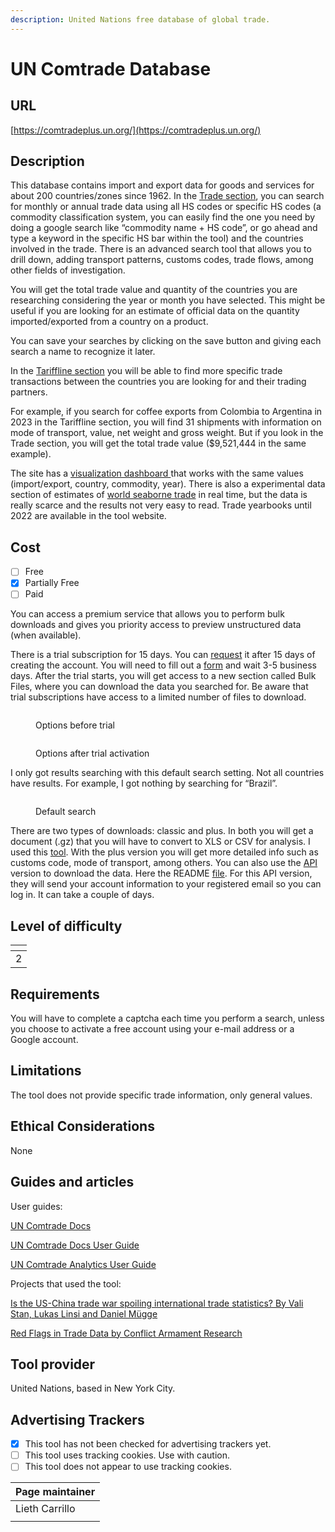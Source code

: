 ```yaml
---
description: United Nations free database of global trade.
---
```


# UN Comtrade Database

## URL

[https://comtradeplus.un.org/](https://comtradeplus.un.org/)

## Description

This database contains import and export data for goods and services for about 200 countries/zones since 1962. In the [Trade section](https://comtradeplus.un.org/TradeFlow), you can search for monthly or annual trade data using all HS codes or specific HS codes (a commodity classification system, you can easily find the one you need by doing a google search like “commodity name + HS code”, or go ahead and type a keyword in the specific HS bar within the tool) and the countries involved in the trade. There is an advanced search tool that allows you to drill down, adding transport patterns, customs codes, trade flows, among other fields of investigation.&#x20;

You will get the total trade value and quantity of the countries you are researching considering the year or month you have selected. This might be useful if you are looking for an estimate of official data on the quantity imported/exported from a country on a product.&#x20;

You can save your searches by clicking on the save button and giving each search a name to recognize it later.

In the [Tariffline section](https://comtradeplus.un.org/Tariffline) you will be able to find more specific trade transactions between the countries you are looking for and their trading partners.

For example, if you search for coffee exports from Colombia to Argentina in 2023 in the Tariffline section, you will find 31 shipments with information on mode of transport, value, net weight and gross weight. But if you look in the Trade section, you will get the total trade value ($9,521,444 in the same example).

The site has a [visualization dashboard ](https://comtrade.un.org/labs/data-explorer/)that works with the same values (import/export, country, commodity, year). There is also a experimental data section of estimates of [world seaborne trade](https://comtradeplus.un.org/AISData) in real time, but the data is really scarce and the results not very easy to read. Trade yearbooks until 2022 are available in the tool website.

## Cost

* [ ] Free
* [x] Partially Free
* [ ] Paid

You can access a premium service that allows you to perform bulk downloads and gives you priority access to preview unstructured data (when available).&#x20;

There is a trial subscription for 15 days. You can [request](https://uncomtrade.org/docs/premium-trial-subscription/) it after 15 days of creating the account. You will need to fill out a [form](https://forms.office.com/pages/responsepage.aspx?id=2zWeD09UYE-9zF6kFubccOSF7wPR3FtJq4X0eSEBpHpUMTFMQTRJMjcxTkcxU0Y4M0lESjUyOFc1TSQlQCN0PWcu\&route=shorturl) and wait 3-5 business days. After the trial starts, you will get access to a new section called Bulk Files, where you can download the data you searched for. Be aware that trial subscriptions have access to a limited number of files to download.



<figure><img src=".gitbook/assets/Screenshot 2025-01-07 at 9.32.53 AM.png" alt=""><figcaption><p>Options before trial</p></figcaption></figure>

<figure><img src=".gitbook/assets/Screenshot 2025-01-07 at 9.37.32 AM.png" alt=""><figcaption><p>Options after trial activation</p></figcaption></figure>

I only got results searching with this default search setting. Not all countries have results. For example, I got nothing by searching for “Brazil”.

<figure><img src=".gitbook/assets/Screenshot 2025-01-07 at 10.07.20 AM.png" alt=""><figcaption><p>Default search</p></figcaption></figure>

There are two types of downloads: classic and plus. In both you will get a document (.gz) that you will have to convert to XLS or CSV for analysis. I used this [tool](https://products.groupdocs.app/conversion/gz-to-xls). With the plus version you will get more detailed info such as customs code, mode of transport, among others. You can also use the [API](https://comtradedeveloper.un.org/signin?returnUrl=%2F) version to download the data. Here the README [file](https://github.com/uncomtrade/comtradeapicall?tab=readme-ov-file). For this API version, they will send your account information to your registered email so you can log in. It can take a couple of days.

## Level of difficulty

<table><thead><tr><th data-type="rating" data-max="5"></th></tr></thead><tbody><tr><td>2</td></tr></tbody></table>

## Requirements

You will have to complete a captcha each time you perform a search, unless you choose to activate a free account using your e-mail address or a Google account.

## Limitations

The tool does not provide specific trade information, only general values.

## Ethical Considerations

None

## Guides and articles

User guides:

[UN Comtrade Docs](https://uncomtrade.org/docs/)

[UN Comtrade Docs User Guide](https://uncomtrade.org/docs-category/user-guide/)

[UN Comtrade Analytics User Guide](https://comtrade.un.org/labs/data-explorer/UserGuide%20UN%20Comtrade%20Analytics.pdf)

Projects that used the tool:

[Is the US-China trade war spoiling international trade statistics? By Vali Stan, Lukas Linsi and Daniel Mügge](https://www.globalpolicyjournal.com/blog/29/01/2024/us-china-trade-war-spoiling-international-trade-statistics)

[Red Flags in Trade Data by Conflict Armament Research](http://storymaps.arcgis.com/stories/5090228a1cd04ca7ae8c11cedd8d78fb)

## Tool provider

United Nations, based in New York City.

## Advertising Trackers

* [x] This tool has not been checked for advertising trackers yet.
* [ ] This tool uses tracking cookies. Use with caution.
* [ ] This tool does not appear to use tracking cookies.

| Page maintainer |
| --------------- |
| Lieth Carrillo  |
|                 |
